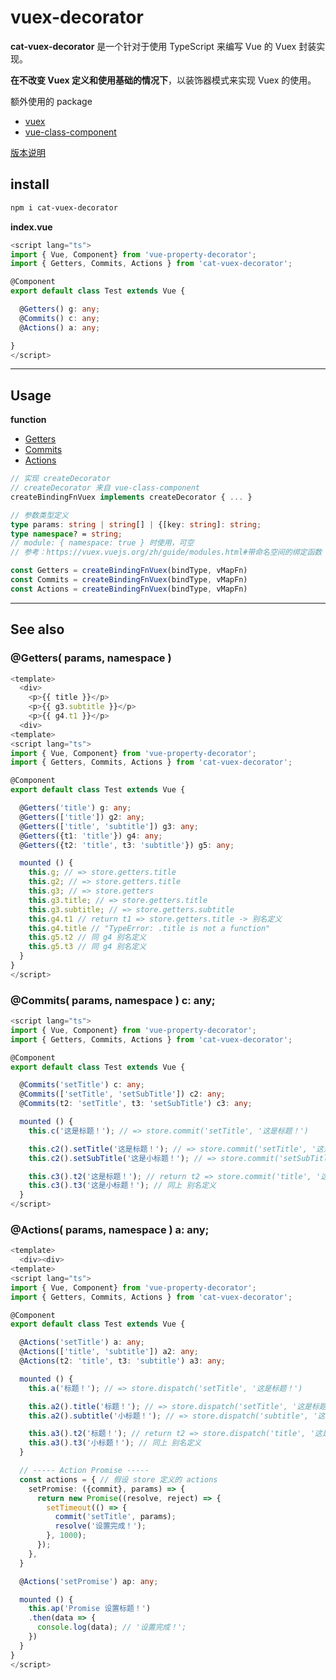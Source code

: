 # vuex-decorator
**cat-vuex-decorator** 是一个针对于使用 TypeScript 来编写 Vue 的 Vuex 封装实现。

**在不改变 Vuex 定义和使用基础的情况下**，以装饰器模式来实现 Vuex 的使用。

额外使用的 package
- [vuex](https://github.com/vuejs/vuex)
- [vue-class-component](https://github.com/vuejs/vue-class-component)

[版本说明](https://github.com/linxsbox/cat-vuex-decorator/blob/dev/README-Version.md)

## install

```bash
npm i cat-vuex-decorator
```

**index.vue**
```typescript
<script lang="ts">
import { Vue, Component} from 'vue-property-decorator';
import { Getters, Commits, Actions } from 'cat-vuex-decorator';

@Component
export default class Test extends Vue {

  @Getters() g: any;
  @Commits() c: any;
  @Actions() a: any;

}
</script>
```

---

## Usage
**function**
- [Getters](#Getters)
- [Commits](#Commits)
- [Actions](#Actions)

```ts
// 实现 createDecorator
// createDecorator 来自 vue-class-component
createBindingFnVuex implements createDecorator { ... }

// 参数类型定义
type params: string | string[] | {[key: string]: string;
type namespace? = string;
// module: { namespace: true } 时使用，可空
// 参考：https://vuex.vuejs.org/zh/guide/modules.html#带命名空间的绑定函数

const Getters = createBindingFnVuex(bindType, vMapFn)
const Commits = createBindingFnVuex(bindType, vMapFn)
const Actions = createBindingFnVuex(bindType, vMapFn)
```

---

## See also

### <a id="Getters"></a> @Getters( params, namespace )

```typescript
<template>
  <div>
    <p>{{ title }}</p>
    <p>{{ g3.subtitle }}</p>
    <p>{{ g4.t1 }}</p>
  <div>
<template>
<script lang="ts">
import { Vue, Component} from 'vue-property-decorator';
import { Getters, Commits, Actions } from 'cat-vuex-decorator';

@Component
export default class Test extends Vue {

  @Getters('title') g: any;
  @Getters(['title']) g2: any;
  @Getters(['title', 'subtitle']) g3: any;
  @Getters({t1: 'title'}) g4: any;
  @Getters({t2: 'title', t3: 'subtitle'}) g5: any;

  mounted () {
    this.g; // => store.getters.title
    this.g2; // => store.getters.title
    this.g3; // => store.getters
    this.g3.title; // => store.getters.title
    this.g3.subtitle; // => store.getters.subtitle
    this.g4.t1 // return t1 => store.getters.title -> 别名定义
    this.g4.title // "TypeError: .title is not a function"
    this.g5.t2 // 同 g4 别名定义
    this.g5.t3 // 同 g4 别名定义
  }
}
</script>
```

### <a id="Commits"></a> @Commits( params, namespace ) c: any;

```typescript
<script lang="ts">
import { Vue, Component} from 'vue-property-decorator';
import { Getters, Commits, Actions } from 'cat-vuex-decorator';

@Component
export default class Test extends Vue {

  @Commits('setTitle') c: any;
  @Commits(['setTitle', 'setSubTitle']) c2: any;
  @Commits(t2: 'setTitle', t3: 'setSubTitle') c3: any;

  mounted () {
    this.c('这是标题！'); // => store.commit('setTitle', '这是标题！')

    this.c2().setTitle('这是标题！'); // => store.commit('setTitle', '这是标题！')
    this.c2().setSubTitle('这是小标题！'); // => store.commit('setSubTitle', '这是小标题！')

    this.c3().t2('这是标题！'); // return t2 => store.commit('title', '这是标题！') -> 别名定义
    this.c3().t3('这是小标题！'); // 同上 别名定义
  }
</script>
```

### <a id="Actions"></a> @Actions( params, namespace ) a: any;

```typescript
<template>
  <div><div>
<template>
<script lang="ts">
import { Vue, Component} from 'vue-property-decorator';
import { Getters, Commits, Actions } from 'cat-vuex-decorator';

@Component
export default class Test extends Vue {

  @Actions('setTitle') a: any;
  @Actions(['title', 'subtitle']) a2: any;
  @Actions(t2: 'title', t3: 'subtitle') a3: any;

  mounted () {
    this.a('标题！'); // => store.dispatch('setTitle', '这是标题！')

    this.a2().title('标题！'); // => store.dispatch('setTitle', '这是标题！')
    this.a2().subtitle('小标题！'); // => store.dispatch('subtitle', '这是标题！')

    this.a3().t2('标题！'); // return t2 => store.dispatch('title', '这是标题！') -> 别名定义
    this.a3().t3('小标题！'); // 同上 别名定义
  }

  // ----- Action Promise -----
  const actions = { // 假设 store 定义的 actions
    setPromise: ({commit}, params) => {
      return new Promise((resolve, reject) => {
        setTimeout(() => {
          commit('setTitle', params);
          resolve('设置完成！');
        }, 1000);
      });
    },
  }

  @Actions('setPromise') ap: any;

  mounted () {
    this.ap('Promise 设置标题！')
    .then(data => {
      console.log(data); // '设置完成！'; 
    })
  }
}
</script>
```

